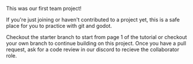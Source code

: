 This was our first team project!

If you're just joining or haven't contributed to a project yet, this is a safe place for you to practice with git and godot. 

Checkout the starter branch to start from page 1 of the tutorial or checkout your own branch to continue building on this project.
Once you have a pull request, ask for a code review in our discord to recieve the collaborator role.

